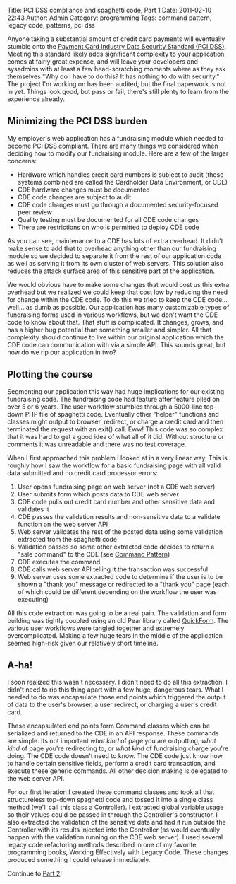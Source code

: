 Title: PCI DSS compliance and spaghetti code, Part 1
Date: 2011-02-10 22:43
Author: Admin
Category: programming
Tags: command pattern, legacy code, patterns, pci dss

Anyone taking a substantial amount of credit card payments will
eventually stumble onto the [Payment Card Industry Data Security
Standard (PCI DSS)][]. Meeting this standard likely adds significant
complexity to your application, comes at fairly great expense, and will
leave your developers and sysadmins with at least a few head-scratching
moments where as they ask themselves "Why do I have to do this? It has
nothing to do with security." The project I'm working on has been
audited, but the final paperwork is not in yet. Things look good, but
pass or fail, there's still plenty to learn from the experience already.

## Minimizing the PCI DSS burden

My employer's web application has a fundraising module which needed to
become PCI DSS compliant. There are many things we considered when
deciding how to modify our fundraising module. Here are a few of the
larger concerns:

-   Hardware which handles credit card numbers is subject to audit
    (these systems combined are called the Cardholder Data Environment,
    or CDE)
-   CDE hardware changes must be documented
-   CDE code changes are subject to audit
-   CDE code changes must go through a documented security-focused peer
    review
-   Quality testing must be documented for all CDE code changes
-   There are restrictions on who is permitted to deploy CDE code

As you can see, maintenance to a CDE has lots of extra overhead. It
didn't make sense to add that to overhead anything other than our
fundraising module so we decided to separate it from the rest of our
application code as well as serving it from its own cluster of web
servers. This solution also reduces the attack surface area of this
sensitive part of the application.

We would obvious have to make some changes that would cost us this extra
overhead but we realized we could keep that cost low by reducing the
need for change within the CDE code. To do this we tried to keep the CDE
code... well... as dumb as possible. Our application has many
customizable types of fundraising forms used in various workflows, but
we don't want the CDE code to know about that. That stuff is
complicated. It changes, grows, and has a higher bug potential than
something smaller and simpler. All that complexity should continue to
live within our original application which the CDE code can
communication with via a simple API. This sounds great, but how do we
rip our application in two?

## Plotting the course

Segmenting our application this way had huge implications for our
existing fundraising code. The fundraising code had feature after
feature piled on over 5 or 6 years. The user workflow stumbles through a
5000-line top-down PHP file of spaghetti code. Eventually other "helper"
functions and classes might output to browser, redirect, or charge a
credit card and then terminated the request with an exit() call. Eww!
This code was so complex that it was hard to get a good idea of what all
of it did. Without structure or comments it was unreadable and there was
no test coverage.

When I first approached this problem I looked at in a very linear way.
This is roughly how I saw the workflow for a basic fundraising page with
all valid data submitted and no credit card processor errors:

1.  User opens fundraising page on web server (not a CDE web server)
2.  User submits form which posts data to CDE web server
3.  CDE code pulls out credit card number and other sensitive data and
    validates it
4.  CDE passes the validation results and non-sensitive data to a
    validate function on the web server API
5.  Web server validates the rest of the posted data using some
    validation extracted from the spaghetti code
6.  Validation passes so some other extracted code decides to return a
    "sale command" to the CDE (see [Command Pattern][])
7.  CDE executes the command
8.  CDE calls web server API telling it the transaction was successful
9.  Web server uses some extracted code to determine if the user is to
    be shown a "thank you" message or redirected to a "thank you" page
    (each of which could be different depending on the workflow the user
    was executing)

All this code extraction was going to be a real pain. The validation and
form building was tightly coupled using an old Pear library called
[QuickForm][]. The various user workflows were tangled together and
extremely overcomplicated. Making a few huge tears in the middle of the
application seemed high-risk given our relatively short timeline.

## A-ha!

I soon realized this wasn't necessary. I didn't need to do all this
extraction. I didn't need to rip this thing apart with a few huge,
dangerous tears. What I needed to do was encapsulate those end points
which triggered the output of data to the user's browser, a user
redirect, or charging a user's credit card.

These encapsulated end points form Command classes which can be
serialized and returned to the CDE in an API response. These commands
are simple. Its not important *what kind* of page you are outputting,
*what kind* of page you're redirecting to, or *what kind* of fundraising
charge you're doing. The CDE code doesn't need to know. The CDE code
just know how to handle certain sensitive fields, perform a credit card
transaction, and execute these generic commands. All other decision
making is delegated to the web server API.

For our first iteration I created these command classes and took all
that structureless top-down spaghetti code and tossed it into a single
class method (we'll call this class a Controller). I extracted global
variable usage so their values could be passed in through the
Controller's constructor. I also extracted the validation of the
sensitive data and had it run outside the Controller with its results
injected into the Controller (as would eventually happen with the
validation running on the CDE web server). I used several legacy code
refactoring methods described in one of my favorite programming books,
<a hre="http://amzn.com/0131177052">Working Effectively with Legacy
Code</a>. These changes produced something I could release immediately.

Continue to [Part 2](|filename|/pci-dss-compliance-and-spaghetti-code-part-2.md)!

[Payment Card Industry Data Security Standard (PCI DSS)]: http://en.wikipedia.org/wiki/Payment_Card_Industry_Data_Security_Standard
[Command Pattern]: http://en.wikipedia.org/wiki/Command_pattern
[QuickForm]: http://pear.php.net/package/HTML_QuickForm

